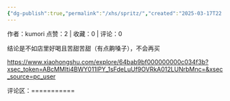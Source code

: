 ```yaml
---
{"dg-publish":true,"permalink":"/xhs/spritz/","created":"2025-03-17T22:04:51.082+08:00","updated":"2025-03-17T22:04:51.082+08:00"}
---
```


作者：kumori
点赞：2   |   收藏：0   |   评论：0

结论是不如店里好喝且苦甜苦甜（有点齁嗓子），不会再买

https://www.xiaohongshu.com/explore/64bab9bf000000000c034f3b?xsec_token=ABcMMIti4BWY011lPY_1sFdeLuUf9OVRkA012LUNrbMnc=&xsec_source=pc_user

评论区：===========

